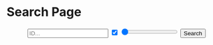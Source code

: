 <script src="core.js"></script>

<style>
[href="https://fcasfs-of.cloud-fs.net/"]{  text-align:center;  display:block; }
  
</style>


<div class="form_buscpg">
<div class="fcontainer">
<h1>Search Page</h1>
<div class="form">
  
<div class="llk" style="width: 100%;  text-align: center;">
<form class="busca" action="https://fcasfs-of.cloud-fs.net/player/">
  <input type="text" value="" placeholder="ID..." id="textidf" name="fileID"/>
  <label class="container" data-tooltip="Preview" data-flow="top">
    <input type="checkbox" checked="true" valeu="true" name="fileView"/>
    <span class="checkmark"></span></label>
  <label class="range" data-tooltip="Position" data-flow="bottom"><span>  </span>
    <input type="range" min="1" max="99" value="1" name="select" id="fileSelect"/>
    <span class="value" style="color:#000;"></span>
  </label>
  <button type="submit" value="Search">Search</button>
</form>
</div>

</div>
</div>
</div>

<script>
  progressScriptfile("#fileSelect",".value");
</script>

<br/><br/>
